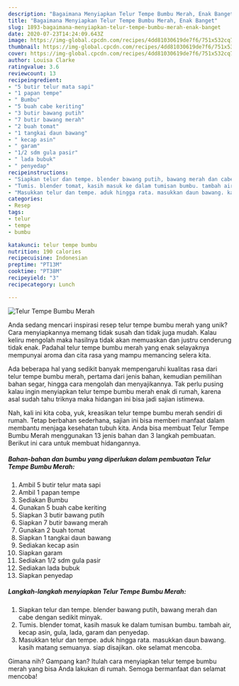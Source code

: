 ```yaml
---
description: "Bagaimana Menyiapkan Telur Tempe Bumbu Merah, Enak Banget"
title: "Bagaimana Menyiapkan Telur Tempe Bumbu Merah, Enak Banget"
slug: 1893-bagaimana-menyiapkan-telur-tempe-bumbu-merah-enak-banget
date: 2020-07-23T14:24:09.643Z
image: https://img-global.cpcdn.com/recipes/4dd81030619de7f6/751x532cq70/telur-tempe-bumbu-merah-foto-resep-utama.jpg
thumbnail: https://img-global.cpcdn.com/recipes/4dd81030619de7f6/751x532cq70/telur-tempe-bumbu-merah-foto-resep-utama.jpg
cover: https://img-global.cpcdn.com/recipes/4dd81030619de7f6/751x532cq70/telur-tempe-bumbu-merah-foto-resep-utama.jpg
author: Louisa Clarke
ratingvalue: 3.6
reviewcount: 13
recipeingredient:
- "5 butir telur mata sapi"
- "1 papan tempe"
- " Bumbu"
- "5 buah cabe keriting"
- "3 butir bawang putih"
- "7 butir bawang merah"
- "2 buah tomat"
- "1 tangkai daun bawang"
- " kecap asin"
- " garam"
- "1/2 sdm gula pasir"
- " lada bubuk"
- " penyedap"
recipeinstructions:
- "Siapkan telur dan tempe. blender bawang putih, bawang merah dan cabe dengan sedikit minyak."
- "Tumis. blender tomat, kasih masuk ke dalam tumisan bumbu. tambah air, kecap asin, gula, lada, garam dan penyedap."
- "Masukkan telur dan tempe. aduk hingga rata. masukkan daun bawang. kasih matang semuanya. siap disajikan. oke selamat mencoba."
categories:
- Resep
tags:
- telur
- tempe
- bumbu

katakunci: telur tempe bumbu 
nutrition: 190 calories
recipecuisine: Indonesian
preptime: "PT13M"
cooktime: "PT38M"
recipeyield: "3"
recipecategory: Lunch

---
```



![Telur Tempe Bumbu Merah](https://img-global.cpcdn.com/recipes/4dd81030619de7f6/751x532cq70/telur-tempe-bumbu-merah-foto-resep-utama.jpg)

Anda sedang mencari inspirasi resep telur tempe bumbu merah yang unik? Cara menyiapkannya memang tidak susah dan tidak juga mudah. Kalau keliru mengolah maka hasilnya tidak akan memuaskan dan justru cenderung tidak enak. Padahal telur tempe bumbu merah yang enak selayaknya mempunyai aroma dan cita rasa yang mampu memancing selera kita.

Ada beberapa hal yang sedikit banyak mempengaruhi kualitas rasa dari telur tempe bumbu merah, pertama dari jenis bahan, kemudian pemilihan bahan segar, hingga cara mengolah dan menyajikannya. Tak perlu pusing kalau ingin menyiapkan telur tempe bumbu merah enak di rumah, karena asal sudah tahu triknya maka hidangan ini bisa jadi sajian istimewa.




Nah, kali ini kita coba, yuk, kreasikan telur tempe bumbu merah sendiri di rumah. Tetap berbahan sederhana, sajian ini bisa memberi manfaat dalam membantu menjaga kesehatan tubuh kita. Anda bisa membuat Telur Tempe Bumbu Merah menggunakan 13 jenis bahan dan 3 langkah pembuatan. Berikut ini cara untuk membuat hidangannya.

<!--inarticleads1-->

##### Bahan-bahan dan bumbu yang diperlukan dalam pembuatan Telur Tempe Bumbu Merah:

1. Ambil 5 butir telur mata sapi
1. Ambil 1 papan tempe
1. Sediakan  Bumbu
1. Gunakan 5 buah cabe keriting
1. Siapkan 3 butir bawang putih
1. Siapkan 7 butir bawang merah
1. Gunakan 2 buah tomat
1. Siapkan 1 tangkai daun bawang
1. Sediakan  kecap asin
1. Siapkan  garam
1. Sediakan 1/2 sdm gula pasir
1. Sediakan  lada bubuk
1. Siapkan  penyedap




<!--inarticleads2-->

##### Langkah-langkah menyiapkan Telur Tempe Bumbu Merah:

1. Siapkan telur dan tempe. blender bawang putih, bawang merah dan cabe dengan sedikit minyak.
1. Tumis. blender tomat, kasih masuk ke dalam tumisan bumbu. tambah air, kecap asin, gula, lada, garam dan penyedap.
1. Masukkan telur dan tempe. aduk hingga rata. masukkan daun bawang. kasih matang semuanya. siap disajikan. oke selamat mencoba.




Gimana nih? Gampang kan? Itulah cara menyiapkan telur tempe bumbu merah yang bisa Anda lakukan di rumah. Semoga bermanfaat dan selamat mencoba!
